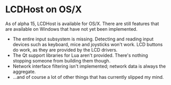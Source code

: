 # LCDHost on OS/X #

As of alpha 15, LCDHost is available for OS/X. There are still features that are available on Windows that have not yet been implemented.

  * The entire input subsystem is missing. Detecting and reading input devices such as keyboard, mice and joysticks won't work. LCD buttons do work, as they are provided by the LCD drivers.
  * The Qt support libraries for Lua aren't provided. There's nothing stopping someone from building them though.
  * Network interface filtering isn't implemented; network data is always the aggregate.
  * ...and of course a lot of other things that has currently slipped my mind.
